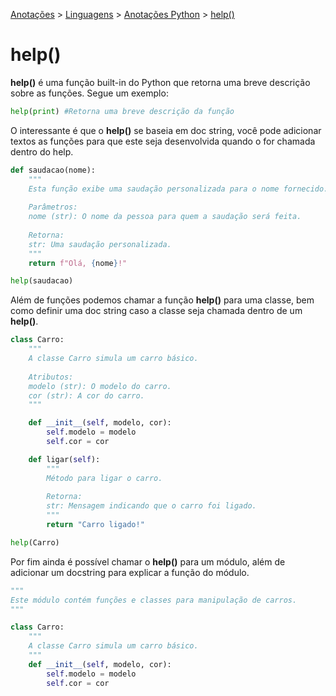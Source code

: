 <link rel="stylesheet" type="text/css" href="../../CSS/dark-theme.css">

[Anotações](../../) > [Linguagens](../Index.md) > [Anotações Python](./Index.md) > [help()](./Help.md)

# help()
**help()** é uma função built-in do Python que retorna uma breve descrição sobre as funções. Segue um exemplo:

```python
help(print) #Retorna uma breve descrição da função
```
O interessante é que o **help()** se baseia em doc string, você pode adicionar textos as funções para que este seja desenvolvida quando o for chamada dentro do help.

```python
def saudacao(nome):
    """
    Esta função exibe uma saudação personalizada para o nome fornecido.
    
    Parâmetros:
    nome (str): O nome da pessoa para quem a saudação será feita.
    
    Retorna:
    str: Uma saudação personalizada.
    """
    return f"Olá, {nome}!"

help(saudacao)
```

Além de funções podemos chamar a função **help()** para uma classe, bem como definir uma doc string caso a classe seja chamada dentro de um **help()**.

```python
class Carro:
    """
    A classe Carro simula um carro básico.
    
    Atributos:
    modelo (str): O modelo do carro.
    cor (str): A cor do carro.
    """

    def __init__(self, modelo, cor):
        self.modelo = modelo
        self.cor = cor

    def ligar(self):
        """
        Método para ligar o carro.
        
        Retorna:
        str: Mensagem indicando que o carro foi ligado.
        """
        return "Carro ligado!"

help(Carro)
```

Por fim ainda é possível chamar o **help()** para um módulo, além de adicionar um docstring para explicar a função do módulo.

```python
"""
Este módulo contém funções e classes para manipulação de carros.
"""

class Carro:
    """
    A classe Carro simula um carro básico.
    """
    def __init__(self, modelo, cor):
        self.modelo = modelo
        self.cor = cor
```